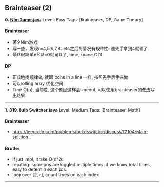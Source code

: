  
 
 
## Brainteaser (2)
**0. [Nim Game.java](https://github.com/awangdev/LintCode/blob/master/Java/Nim%20Game.java)**      Level: Easy      Tags: [Brainteaser, DP, Game Theory]
      
#### Brainteaser
- 著名Nim游戏
- 写一些，发现n=4,5,6,7,8...etc之后的情况有规律性: 谁先手拿到4就输了.
- 最终很简单n%4!=0就可以了,  time, space O(1)

#### DP
- 正规地找规律做, 就跟 coins in a line 一样, 按照先手后手来做
- 可以rolling array 优化空间
- Time O(n), 当然啦, 这个题目这样会timeout, 可以使用brainteaser的做法写出结果.



---

**1. [319. Bulb Switcher.java](https://github.com/awangdev/LintCode/blob/master/Java/319.%20Bulb%20Switcher.java)**      Level: Medium      Tags: [Brainteaser, Math]
      

#### Brainteaser
- https://leetcode.com/problems/bulb-switcher/discuss/77104/Math-solution..

#### Brutle:
- if just impl, it take O(n^2):
- repating: some pos are toggled mutiple times: if we know total times, easy to determin each pos.
- loop over [2, n], count times on each index



---

